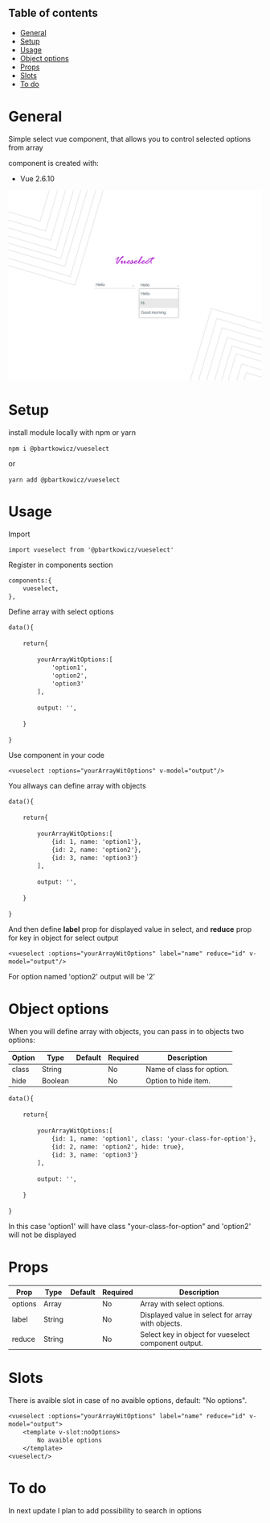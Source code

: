 ## Table of contents
* [General](#general)
* [Setup](#setup)
* [Usage](#usage)
* [Object options](#object-options)
* [Props](#props)
* [Slots](#slots)
* [To do](#to-do)

# General
Simple select vue component, that allows you to control selected options from array

component is created with:
* Vue 2.6.10

<img src="vueselect.png"/>

# Setup
install module locally with npm or yarn

`npm i @pbartkowicz/vueselect`

or

`yarn add @pbartkowicz/vueselect`

# Usage
Import

```
import vueselect from '@pbartkowicz/vueselect'
```

Register in components section

```
components:{
    vueselect,
},
```

Define array with select options

```
data(){

    return{

        yourArrayWitOptions:[
            'option1',
            'option2',
            'option3'
        ],

        output: '',

    }

}
```
Use component in your code

```
<vueselect :options="yourArrayWitOptions" v-model="output"/>
```

You allways can define array with objects

```
data(){

    return{

        yourArrayWitOptions:[
            {id: 1, name: 'option1'},
            {id: 2, name: 'option2'},
            {id: 3, name: 'option3'}
        ],

        output: '',

    }

}
```

And then define <b>label</b> prop for displayed value in select, and <b>reduce</b> prop for key in object for select output

```
<vueselect :options="yourArrayWitOptions" label="name" reduce="id" v-model="output"/>
```

For option named 'option2' output will be '2'

# Object options
When you will define array with objects, you can pass in to objects two options: 

| Option      | Type   | Default | Required | Description                                                                                 |
| ----------- | ------ | ------- | -------- | ------------------------------------------------------------------------------------------- |
| class       | String |         | No       | Name of class for option.                                                                   |
| hide        | Boolean|         | No       | Option to hide item.                                                                        |

```
data(){

    return{

        yourArrayWitOptions:[
            {id: 1, name: 'option1', class: 'your-class-for-option'},
            {id: 2, name: 'option2', hide: true},
            {id: 3, name: 'option3'}
        ],

        output: '',

    }

}
```

In this case 'option1' will have class "your-class-for-option" and 'option2' will not be displayed

# Props

| Prop        | Type   | Default | Required | Description                                                                                 |
| ----------- | ------ | ------- | -------- | ------------------------------------------------------------------------------------------- |
| options     | Array  |         | No       | Array with select options.                                                                  |
| label       | String |         | No       | Displayed value in select for array with objects.                                           |
| reduce      | String |         | No       | Select key in object for vueselect component output.                                        |

# Slots
There is avaible slot in case of no avaible options, default: "No options".

```
<vueselect :options="yourArrayWitOptions" label="name" reduce="id" v-model="output">
    <template v-slot:noOptions>
        No avaible options
    </template>
<vueselect/>
```

# To do
In next update I plan to add possibility to search in options
